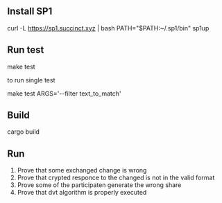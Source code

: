 ## Install SP1 ##
curl -L https://sp1.succinct.xyz | bash
PATH="$PATH:~/.sp1/bin"
sp1up


## Run test ##

make test

to run single test 

 make test ARGS='--filter text_to_match'

## Build ##

cargo build

## Run ##

1. Prove that some exchanged change is wrong
2. Prove that crypted responce to the changed is not in the valid format
3. Prove some of the participaten generate the wrong share
4. Prove that dvt algorithm is properly executed
